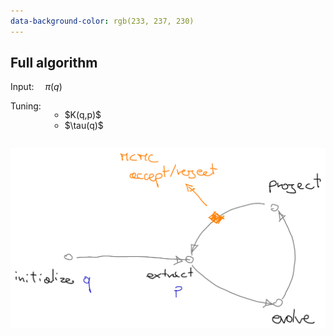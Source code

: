 ```yaml
---
data-background-color: rgb(233, 237, 230)
---
```


## Full algorithm

<span class="txtclr green" style="margin-right: 1em">Input: </span>$\pi(q)$

<div style="display: flex; justify-content: flex-start;">
<div style="align-self: flex-start; margin-right: 1em">
<p style="margin: 0">
<span class="txtclr yellow">Tuning:</span>
</p>
</div>

<div>
<ul style="list-style-type: circle">
<li>$K(q,p)$</li>
<li>$\tau(q)$</li>
</ul>
</div>
</div>

<div style="margin-top: 1em">
<img src="assets/recap.png" width="600">
</div>
